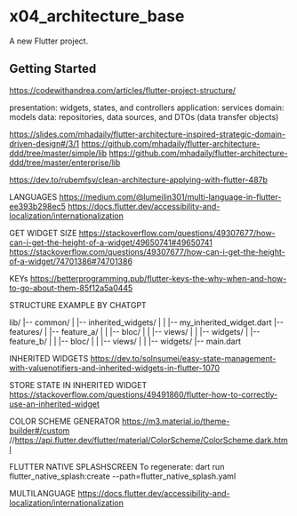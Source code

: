 # x04_architecture_base

A new Flutter project.

## Getting Started

https://codewithandrea.com/articles/flutter-project-structure/

presentation: widgets, states, and controllers
application: services
domain: models
data: repositories, data sources, and DTOs (data transfer objects)

https://slides.com/mhadaily/flutter-architecture-inspired-strategic-domain-driven-design#/3/1
https://github.com/mhadaily/flutter-architecture-ddd/tree/master/simple/lib
https://github.com/mhadaily/flutter-architecture-ddd/tree/master/enterprise/lib

https://dev.to/rubemfsv/clean-architecture-applying-with-flutter-487b

LANGUAGES
https://medium.com/@lumeilin301/multi-language-in-flutter-ee393b298ec5
https://docs.flutter.dev/accessibility-and-localization/internationalization

GET WIDGET SIZE
https://stackoverflow.com/questions/49307677/how-can-i-get-the-height-of-a-widget/49650741#49650741
https://stackoverflow.com/questions/49307677/how-can-i-get-the-height-of-a-widget/74701386#74701386

KEYs
https://betterprogramming.pub/flutter-keys-the-why-when-and-how-to-go-about-them-85f12a5a0445

STRUCTURE EXAMPLE BY CHATGPT

lib/
|-- common/
|   |-- inherited_widgets/
|   |   |-- my_inherited_widget.dart
|-- features/
|   |-- feature_a/
|   |   |-- bloc/
|   |   |-- views/
|   |   |-- widgets/
|   |-- feature_b/
|   |   |-- bloc/
|   |   |-- views/
|   |   |-- widgets/
|-- main.dart

INHERITED WIDGETS
https://dev.to/solnsumei/easy-state-management-with-valuenotifiers-and-inherited-widgets-in-flutter-1070

STORE STATE IN INHERITED WIDGET
https://stackoverflow.com/questions/49491860/flutter-how-to-correctly-use-an-inherited-widget

COLOR SCHEME GENERATOR
https://m3.material.io/theme-builder#/custom
//https://api.flutter.dev/flutter/material/ColorScheme/ColorScheme.dark.html

FLUTTER NATIVE SPLASHSCREEN
To regenerate:
dart run flutter_native_splash:create --path=flutter_native_splash.yaml

MULTILANGUAGE
https://docs.flutter.dev/accessibility-and-localization/internationalization